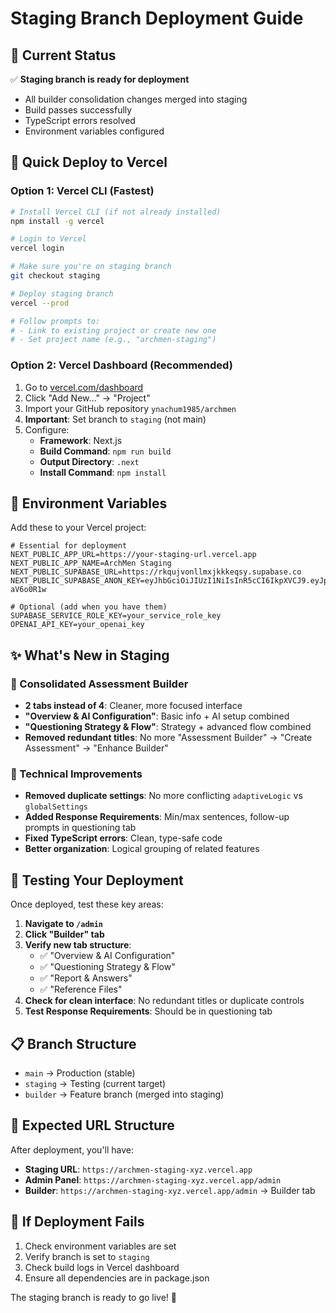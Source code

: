 # Staging Branch Deployment Guide

## 🎯 Current Status
✅ **Staging branch is ready for deployment**
- All builder consolidation changes merged into staging
- Build passes successfully  
- TypeScript errors resolved
- Environment variables configured

## 🚀 Quick Deploy to Vercel

### Option 1: Vercel CLI (Fastest)
```bash
# Install Vercel CLI (if not already installed)
npm install -g vercel

# Login to Vercel
vercel login

# Make sure you're on staging branch
git checkout staging

# Deploy staging branch
vercel --prod

# Follow prompts to:
# - Link to existing project or create new one
# - Set project name (e.g., "archmen-staging")
```

### Option 2: Vercel Dashboard (Recommended)
1. Go to [vercel.com/dashboard](https://vercel.com/dashboard)
2. Click "Add New..." → "Project"  
3. Import your GitHub repository `ynachum1985/archmen`
4. **Important**: Set branch to `staging` (not main)
5. Configure:
   - **Framework**: Next.js
   - **Build Command**: `npm run build`
   - **Output Directory**: `.next`
   - **Install Command**: `npm install`

## 🔧 Environment Variables

Add these to your Vercel project:

```env
# Essential for deployment
NEXT_PUBLIC_APP_URL=https://your-staging-url.vercel.app
NEXT_PUBLIC_APP_NAME=ArchMen Staging
NEXT_PUBLIC_SUPABASE_URL=https://rkqujvonllmxjkkkeqsy.supabase.co
NEXT_PUBLIC_SUPABASE_ANON_KEY=eyJhbGciOiJIUzI1NiIsInR5cCI6IkpXVCJ9.eyJpc3MiOiJzdXBhYmFzZSIsInJlZiI6InJrcXVqdm9ubGxteGpra2tlcXN5Iiwicm9sZSI6ImFub24iLCJpYXQiOjE3NTA5ODc5MjAsImV4cCI6MjA2NjU2MzkyMH0.AklzjAaCIygXBCPrjo9VvTQ1uFysCEnvpx-aV6o0R1w

# Optional (add when you have them)
SUPABASE_SERVICE_ROLE_KEY=your_service_role_key
OPENAI_API_KEY=your_openai_key
```

## ✨ What's New in Staging

### 🎨 Consolidated Assessment Builder
- **2 tabs instead of 4**: Cleaner, more focused interface
- **"Overview & AI Configuration"**: Basic info + AI setup combined
- **"Questioning Strategy & Flow"**: Strategy + advanced flow combined
- **Removed redundant titles**: No more "Assessment Builder" → "Create Assessment" → "Enhance Builder"

### 🔧 Technical Improvements  
- **Removed duplicate settings**: No more conflicting `adaptiveLogic` vs `globalSettings`
- **Added Response Requirements**: Min/max sentences, follow-up prompts in questioning tab
- **Fixed TypeScript errors**: Clean, type-safe code
- **Better organization**: Logical grouping of related features

## 🧪 Testing Your Deployment

Once deployed, test these key areas:

1. **Navigate to `/admin`**
2. **Click "Builder" tab**
3. **Verify new tab structure**:
   - ✅ "Overview & AI Configuration" 
   - ✅ "Questioning Strategy & Flow"
   - ✅ "Report & Answers"
   - ✅ "Reference Files"
4. **Check for clean interface**: No redundant titles or duplicate controls
5. **Test Response Requirements**: Should be in questioning tab

## 📋 Branch Structure
- `main` → Production (stable)
- `staging` → Testing (current target) 
- `builder` → Feature branch (merged into staging)

## 🎯 Expected URL Structure
After deployment, you'll have:
- **Staging URL**: `https://archmen-staging-xyz.vercel.app`
- **Admin Panel**: `https://archmen-staging-xyz.vercel.app/admin`
- **Builder**: `https://archmen-staging-xyz.vercel.app/admin` → Builder tab

## 🚨 If Deployment Fails
1. Check environment variables are set
2. Verify branch is set to `staging`
3. Check build logs in Vercel dashboard
4. Ensure all dependencies are in package.json

The staging branch is ready to go live! 🎉
